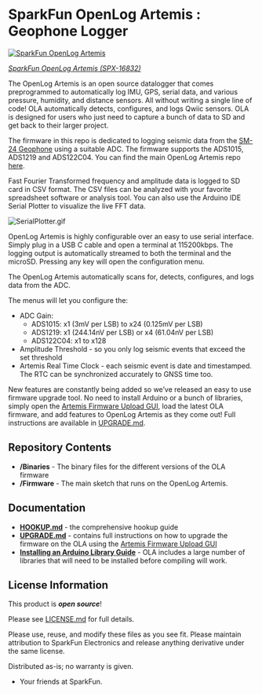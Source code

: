 SparkFun OpenLog Artemis : Geophone Logger
===========================================================

[![SparkFun OpenLog Artemis](https://cdn.sparkfun.com//assets/parts/1/5/7/5/3/16832-SparkFun_OpenLog_Artemis-01.jpg)](https://www.sparkfun.com/products/16832)

[*SparkFun OpenLog Artemis (SPX-16832)*](https://www.sparkfun.com/products/16832)

The OpenLog Artemis is an open source datalogger that comes preprogrammed to automatically log IMU, GPS, serial data, and various pressure, humidity, and distance sensors. All without writing a single line of code! OLA automatically detects, configures, and logs Qwiic sensors. OLA is designed for users who just need to capture a bunch of data to SD and get back to their larger project.

The firmware in this repo is dedicated to logging seismic data from the [SM-24 Geophone](https://www.sparkfun.com/products/11744)
using a suitable ADC. The firmware supports the ADS1015, ADS1219 and ADS122C04. You can find the main OpenLog Artemis repo [here](https://github.com/sparkfun/OpenLog_Artemis).

Fast Fourier Transformed frequency and amplitude data is logged to SD card in CSV format. The CSV files can be analyzed with your favorite spreadsheet software or analysis tool.
You can also use the Arduino IDE Serial Plotter to visualize the live FFT data.

![SerialPlotter.gif](img/SerialPlotter.gif)

OpenLog Artemis is highly configurable over an easy to use serial interface. Simply plug in a USB C cable and open a terminal at 115200kbps. The logging output is automatically streamed to both the terminal and the microSD. Pressing any key will open the configuration menu.

The OpenLog Artemis automatically scans for, detects, configures, and logs data from the ADC.

The menus will let you configure the:

* ADC Gain:
    * ADS1015: x1 (3mV per LSB) to x24 (0.125mV per LSB)
    * ADS1219: x1 (244.14nV per LSB) or x4 (61.04nV per LSB)
    * ADS122C04: x1 to x128
* Amplitude Threshold - so you only log seismic events that exceed the set threshold
* Artemis Real Time Clock - each seismic event is date and timestamped. The RTC can be synchronized accurately to GNSS time too.

New features are constantly being added so we’ve released an easy to use firmware upgrade tool. No need to install Arduino or a bunch of libraries, simply open the [Artemis Firmware Upload GUI](https://github.com/sparkfun/Artemis-Firmware-Upload-GUI), load the latest OLA firmware, and add features to OpenLog Artemis as they come out! Full instructions are available in [UPGRADE.md](UPGRADE.md).

Repository Contents
-------------------

* **/Binaries** - The binary files for the different versions of the OLA firmware
* **/Firmware** - The main sketch that runs on the OpenLog Artemis.

Documentation
--------------

* **[HOOKUP.md](HOOKUP.md)** - the comprehensive hookup guide
* **[UPGRADE.md](UPGRADE.md)** - contains full instructions on how to upgrade the firmware on the OLA using the [Artemis Firmware Upload GUI](https://github.com/sparkfun/Artemis-Firmware-Upload-GUI)
* **[Installing an Arduino Library Guide](https://learn.sparkfun.com/tutorials/installing-an-arduino-library)** - OLA includes a large number of libraries that will need to be installed before compiling will work.

License Information
-------------------

This product is _**open source**_!

Please see [LICENSE.md](./LICENSE.md) for full details.

Please use, reuse, and modify these files as you see fit. Please maintain attribution to SparkFun Electronics and release anything derivative under the same license.

Distributed as-is; no warranty is given.

- Your friends at SparkFun.

